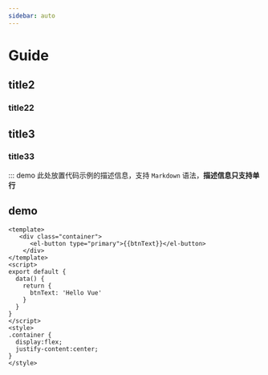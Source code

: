 ```yaml
---
sidebar: auto
---
```


# Guide

## title2

### title22

## title3

### title33
::: demo 此处放置代码示例的描述信息，支持 `Markdown` 语法，**描述信息只支持单行**

## demo
```vue
<template>
   <div class="container">
      <el-button type="primary">{{btnText}}</el-button>
    </div>
</template>
<script>
export default {
  data() {
    return {
      btnText: 'Hello Vue'
    }
  }
}
</script>
<style>
.container { 
  display:flex;
  justify-content:center;
}
</style>
```